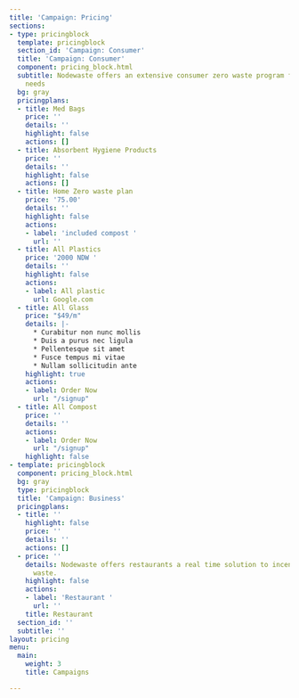 ```yaml
---
title: 'Campaign: Pricing'
sections:
- type: pricingblock
  template: pricingblock
  section_id: 'Campaign: Consumer'
  title: 'Campaign: Consumer'
  component: pricing_block.html
  subtitle: Nodewaste offers an extensive consumer zero waste program for all your
    needs
  bg: gray
  pricingplans:
  - title: Med Bags
    price: ''
    details: ''
    highlight: false
    actions: []
  - title: Absorbent Hygiene Products
    price: ''
    details: ''
    highlight: false
    actions: []
  - title: Home Zero waste plan
    price: '75.00'
    details: ''
    highlight: false
    actions:
    - label: 'included compost '
      url: ''
  - title: All Plastics
    price: '2000 NDW '
    details: ''
    highlight: false
    actions:
    - label: All plastic
      url: Google.com
  - title: All Glass
    price: "$49/m"
    details: |-
      * Curabitur non nunc mollis
      * Duis a purus nec ligula
      * Pellentesque sit amet
      * Fusce tempus mi vitae
      * Nullam sollicitudin ante
    highlight: true
    actions:
    - label: Order Now
      url: "/signup"
  - title: All Compost
    price: ''
    details: ''
    actions:
    - label: Order Now
      url: "/signup"
    highlight: false
- template: pricingblock
  component: pricing_block.html
  bg: gray
  type: pricingblock
  title: 'Campaign: Business'
  pricingplans:
  - title: ''
    highlight: false
    price: ''
    details: ''
    actions: []
  - price: ''
    details: Nodewaste offers restaurants a real time solution to incentivise zero
      waste.
    highlight: false
    actions:
    - label: 'Restaurant '
      url: ''
    title: Restaurant
  section_id: ''
  subtitle: ''
layout: pricing
menu:
  main:
    weight: 3
    title: Campaigns

---
```

